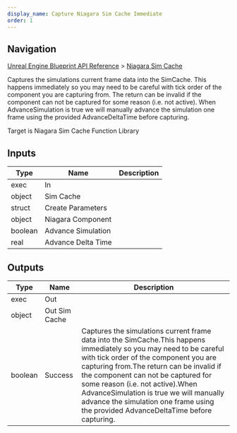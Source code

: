 ```yaml
---
display_name: Capture Niagara Sim Cache Immediate
order: 1
---
```

## Navigation

[Unreal Engine Blueprint API Reference](https://dev.epicgames.com/documentation/en-us/unreal-engine/BlueprintAPI) > [Niagara Sim Cache](https://dev.epicgames.com/documentation/en-us/unreal-engine/BlueprintAPI/NiagaraSimCache)

Captures the simulations current frame data into the SimCache.
This happens immediately so you may need to be careful with tick order of the component you are capturing from.
The return can be invalid if the component can not be captured for some reason (i.e. not active).
When AdvanceSimulation is true we will manually advance the simulation one frame using the provided AdvanceDeltaTime before capturing.

Target is Niagara Sim Cache Function Library

## Inputs

| Type | Name | Description |
| --- | --- | --- |
| exec | In |  |
| object | Sim Cache |  |
| struct | Create Parameters |  |
| object | Niagara Component |  |
| boolean | Advance Simulation |  |
| real | Advance Delta Time |  |

## Outputs

| Type | Name | Description |
| --- | --- | --- |
| exec | Out |  |
| object | Out Sim Cache |  |
| boolean | Success | Captures the simulations current frame data into the SimCache.This happens immediately so you may need to be careful with tick order of the component you are capturing from.The return can be invalid if the component can not be captured for some reason (i.e. not active).When AdvanceSimulation is true we will manually advance the simulation one frame using the provided AdvanceDeltaTime before capturing. |
